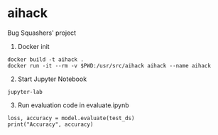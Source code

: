 # aihack
Bug Squashers' project

1. Docker init
```shell
docker build -t aihack .
docker run -it --rm -v $PWD:/usr/src/aihack aihack --name aihack
```
2. Start Jupyter Notebook
```shell
jupyter-lab
```
3. Run evaluation code in evaluate.ipynb
```shell
loss, accuracy = model.evaluate(test_ds)
print("Accuracy", accuracy)
```

